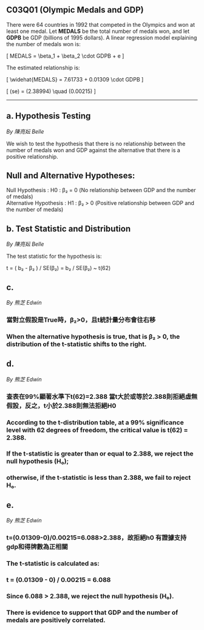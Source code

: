 ## C03Q01 (Olympic Medals and GDP)
There were 64 countries in 1992 that competed in the Olympics and won at least one medal. Let **MEDALS** be the total number of medals won, and let **GDPB** be GDP (billions of 1995 dollars). A linear regression model explaining the number of medals won is:  

\[
MEDALS = \beta_1 + \beta_2 \cdot GDPB + e
\]  

The estimated relationship is:  

\[
\widehat{MEDALS} = 7.61733 + 0.01309 \cdot GDPB
\]  

\[
(se) = (2.38994) \quad (0.00215)
\]  

---

## a. Hypothesis Testing 

*By 陳亮妘 Belle*


We wish to test the hypothesis that there is no relationship between the number of medals won and GDP against the alternative that there is a positive relationship.  

## Null and Alternative Hypotheses: 

Null Hypothesis : H0 : β₂ = 0 (No relationship between GDP and the number of medals)  
Alternative Hypothesis : H1 : β₂ > 0 (Positive relationship between GDP and the number of medals)  


## b. Test Statistic and Distribution

*By 陳亮妘 Belle*


The test statistic for the hypothesis is:  

t = ( b₂ - β₂ ) / SE(β₂) = b₂ / SE(β₂) ~ t(62)


## c. 
*By 熊芝 Edwin*

### 當對立假設是True時，β₂>0，且t統計量分布會往右移
### When the alternative hypothesis is true, that is β₂ > 0, the distribution of the t-statistic shifts to the right.


## d. 
*By 熊芝 Edwin*

### 查表在99%顯著水準下t(62)=2.388  當t大於或等於2.388則拒絕虛無假設，反之，t小於2.388則無法拒絕H0
### According to the t-distribution table, at a 99% significance level with 62 degrees of freedom, the critical value is t(62) = 2.388.
### If the t-statistic is greater than or equal to 2.388, we reject the null hypothesis (H₀);
### otherwise, if the t-statistic is less than 2.388, we fail to reject H₀.

## e.
*By 熊芝 Edwin*

### t=(0.01309-0)/0.00215=6.088>2.388，故拒絕h0   有證據支持gdp和得牌數為正相關
### The t-statistic is calculated as:
### t = (0.01309 - 0) / 0.00215 = 6.088
### Since 6.088 > 2.388, we reject the null hypothesis (H₀).
### There is evidence to support that GDP and the number of medals are positively correlated.
